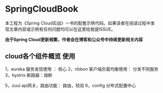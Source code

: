 # SpringCloudBook

本工程为《Spring Cloud实战》一书的配套示例代码。如果读者在阅读过程中发现文章内容或示例有任何问题均可以在这里给我提ISSUE。

**由于Spring Cloud更新频繁，作者会在博客和公众号中持续更新相关内容**

## cloud各个组件概览 使用
1，eureka 服务发现使用 ： 核心
2，ribbon 客户端负载均衡使用： 分发不同服务
3，hystrix 断路器：熔断

5，zuul api网关，路由功能： 路由，校验
6，config 分布式配置中心